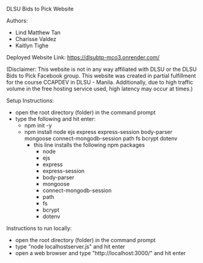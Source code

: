 DLSU Bids to Pick Website

Authors:
- Lind Matthew Tan
- Charisse Valdez
- Kaitlyn Tighe

Deployed Website Link:
https://dlsubtp-mco3.onrender.com/

(Disclaimer: This website is not in any way affiliated with DLSU or the DLSU Bids to Pick Facebook group. This website was created in partial fulfillment for the course CCAPDEV in DLSU - Manila. Additionally, due to high traffic volume in the free hosting service used, high latency may occur at times.)

Setup Instructions:
- open the root directory (folder) in the command prompt
- type the following and hit enter:
  - npm init -y
  - npm install node ejs express express-session body-parser mongoose  connect-mongodb-session path fs bcrypt dotenv
    - this line installs the following npm packages 
        - node
        - ejs 
        - express  
        - express-session  
        - body-parser  
        - mongoose
        - connect-mongodb-session
        - path
        - fs
        - bcrypt
        - dotenv
        
Instructions to run locally:
- open the root directory (folder) in the command prompt
- type "node localhostserver.js" and hit enter
- open a web browser and type "http://localhost:3000/" and hit enter
